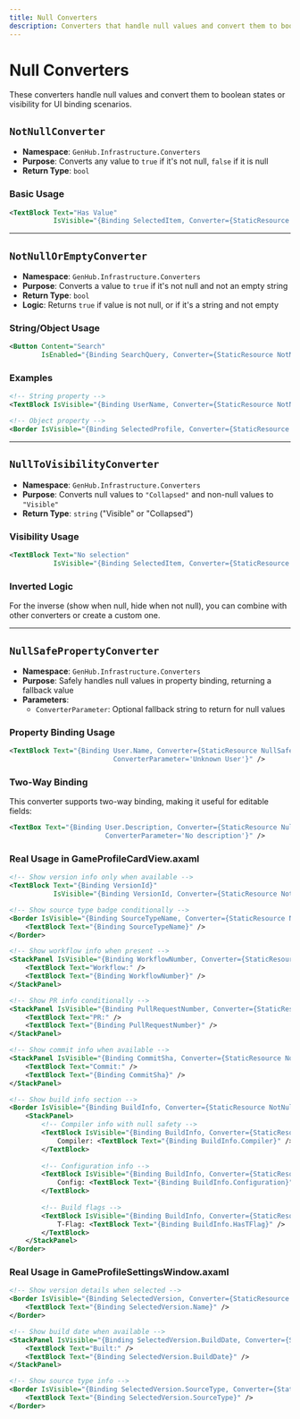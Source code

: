 ```yaml
---
title: Null Converters
description: Converters that handle null values and convert them to boolean or visibility states
---
```


# Null Converters

These converters handle null values and convert them to boolean states or visibility for UI binding scenarios.

## `NotNullConverter`

- **Namespace**: `GenHub.Infrastructure.Converters`
- **Purpose**: Converts any value to `true` if it's not null, `false` if it is null
- **Return Type**: `bool`

### Basic Usage

```xml
<TextBlock Text="Has Value"
           IsVisible="{Binding SelectedItem, Converter={StaticResource NotNullConverter}}" />
```

---

## `NotNullOrEmptyConverter`

- **Namespace**: `GenHub.Infrastructure.Converters`
- **Purpose**: Converts a value to `true` if it's not null and not an empty string
- **Return Type**: `bool`
- **Logic**: Returns `true` if value is not null, or if it's a string and not empty

### String/Object Usage

```xml
<Button Content="Search"
        IsEnabled="{Binding SearchQuery, Converter={StaticResource NotNullOrEmptyConverter}}" />
```

### Examples

```xml
<!-- String property -->
<TextBlock IsVisible="{Binding UserName, Converter={StaticResource NotNullOrEmptyConverter}}" />

<!-- Object property -->
<Border IsVisible="{Binding SelectedProfile, Converter={StaticResource NotNullConverter}}" />
```

---

## `NullToVisibilityConverter`

- **Namespace**: `GenHub.Infrastructure.Converters`
- **Purpose**: Converts null values to `"Collapsed"` and non-null values to `"Visible"`
- **Return Type**: `string` ("Visible" or "Collapsed")

### Visibility Usage

```xml
<TextBlock Text="No selection"
           IsVisible="{Binding SelectedItem, Converter={StaticResource NullToVisibilityConverter}}" />
```

### Inverted Logic

For the inverse (show when null, hide when not null), you can combine with other converters or create a custom one.

---

## `NullSafePropertyConverter`

- **Namespace**: `GenHub.Infrastructure.Converters`
- **Purpose**: Safely handles null values in property binding, returning a fallback value
- **Parameters**:
  - `ConverterParameter`: Optional fallback string to return for null values

### Property Binding Usage

```xml
<TextBlock Text="{Binding User.Name, Converter={StaticResource NullSafePropertyConverter},
                          ConverterParameter='Unknown User'}" />
```

### Two-Way Binding

This converter supports two-way binding, making it useful for editable fields:

```xml
<TextBox Text="{Binding User.Description, Converter={StaticResource NullSafePropertyConverter},
                        ConverterParameter='No description'}" />
```

### Real Usage in GameProfileCardView.axaml

```xml
<!-- Show version info only when available -->
<TextBlock Text="{Binding VersionId}" 
           IsVisible="{Binding VersionId, Converter={StaticResource NotNullOrEmptyConverter}}" />

<!-- Show source type badge conditionally -->
<Border IsVisible="{Binding SourceTypeName, Converter={StaticResource NotNullOrEmptyConverter}}">
    <TextBlock Text="{Binding SourceTypeName}" />
</Border>

<!-- Show workflow info when present -->
<StackPanel IsVisible="{Binding WorkflowNumber, Converter={StaticResource NotNullOrEmptyConverter}}">
    <TextBlock Text="Workflow:" />
    <TextBlock Text="{Binding WorkflowNumber}" />
</StackPanel>

<!-- Show PR info conditionally -->
<StackPanel IsVisible="{Binding PullRequestNumber, Converter={StaticResource NotNullOrEmptyConverter}}">
    <TextBlock Text="PR:" />
    <TextBlock Text="{Binding PullRequestNumber}" />
</StackPanel>

<!-- Show commit info when available -->
<StackPanel IsVisible="{Binding CommitSha, Converter={StaticResource NotNullOrEmptyConverter}}">
    <TextBlock Text="Commit:" />
    <TextBlock Text="{Binding CommitSha}" />
</StackPanel>

<!-- Show build info section -->
<Border IsVisible="{Binding BuildInfo, Converter={StaticResource NotNullConverter}}">
    <StackPanel>
        <!-- Compiler info with null safety -->
        <TextBlock IsVisible="{Binding BuildInfo, Converter={StaticResource NullSafeConverter}, ConverterParameter=Compiler, FallbackValue=False}">
            Compiler: <TextBlock Text="{Binding BuildInfo.Compiler}" />
        </TextBlock>
        
        <!-- Configuration info -->
        <TextBlock IsVisible="{Binding BuildInfo, Converter={StaticResource NullSafeConverter}, ConverterParameter=Configuration, FallbackValue=False}">
            Config: <TextBlock Text="{Binding BuildInfo.Configuration}" />
        </TextBlock>
        
        <!-- Build flags -->
        <TextBlock IsVisible="{Binding BuildInfo, Converter={StaticResource NullSafeConverter}, ConverterParameter=HasTFlag, FallbackValue=False}">
            T-Flag: <TextBlock Text="{Binding BuildInfo.HasTFlag}" />
        </TextBlock>
    </StackPanel>
</Border>
```

### Real Usage in GameProfileSettingsWindow.axaml

```xml
<!-- Show version details when selected -->
<Border IsVisible="{Binding SelectedVersion, Converter={StaticResource NotNullConverter}, FallbackValue=False}">
    <TextBlock Text="{Binding SelectedVersion.Name}" />
</Border>

<!-- Show build date when available -->
<StackPanel IsVisible="{Binding SelectedVersion.BuildDate, Converter={StaticResource NotNullConverter}}">
    <TextBlock Text="Built:" />
    <TextBlock Text="{Binding SelectedVersion.BuildDate}" />
</StackPanel>

<!-- Show source type info -->
<Border IsVisible="{Binding SelectedVersion.SourceType, Converter={StaticResource NotNullConverter}}">
    <TextBlock Text="{Binding SelectedVersion.SourceType}" />
</Border>
```
